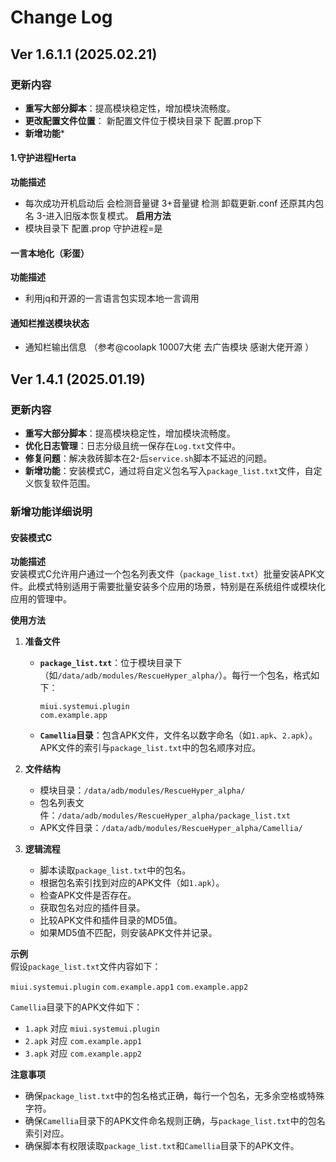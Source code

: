 # Change Log

## Ver 1.6.1.1 (2025.02.21)

### 更新内容
- **重写大部分脚本**：提高模块稳定性，增加模块流畅度。
- **更改配置文件位置**： 新配置文件位于模块目录下 配置.prop下
- **新增功能***
#### 1.守护进程Herta
**功能描述**  
- 每次成功开机启动后 会检测音量键 3+音量键 检测 卸载更新.conf 还原其内包名 3-进入旧版本恢复模式。
**启用方法** 
-  模块目录下 配置.prop 守护进程=是
#### 一言本地化（彩蛋） 
**功能描述**  
- 利用jq和开源的一言语言包实现本地一言调用
#### 通知栏推送模块状态
- 通知栏输出信息 （参考@coolapk 10007大佬 去广告模块 感谢大佬开源 ）

## Ver 1.4.1 (2025.01.19)

### 更新内容
- **重写大部分脚本**：提高模块稳定性，增加模块流畅度。
- **优化日志管理**：日志分级且统一保存在`Log.txt`文件中。
- **修复问题**：解决救砖脚本在2-后`service.sh`脚本不延迟的问题。
- **新增功能**：安装模式C，通过将自定义包名写入`package_list.txt`文件，自定义恢复软件范围。

### 新增功能详细说明

#### 安装模式C

**功能描述**  
安装模式C允许用户通过一个包名列表文件（`package_list.txt`）批量安装APK文件。此模式特别适用于需要批量安装多个应用的场景，特别是在系统组件或模块化应用的管理中。

**使用方法**  
1. **准备文件**  
   - **`package_list.txt`**：位于模块目录下（如`/data/adb/modules/RescueHyper_alpha/`）。每行一个包名，格式如下：
     ```
     miui.systemui.plugin
     com.example.app
     ```
   - **`Camellia`目录**：包含APK文件，文件名以数字命名（如`1.apk`、`2.apk`）。APK文件的索引与`package_list.txt`中的包名顺序对应。

2. **文件结构**  
   - 模块目录：`/data/adb/modules/RescueHyper_alpha/`  
   - 包名列表文件：`/data/adb/modules/RescueHyper_alpha/package_list.txt`  
   - APK文件目录：`/data/adb/modules/RescueHyper_alpha/Camellia/`

3. **逻辑流程**  
   - 脚本读取`package_list.txt`中的包名。  
   - 根据包名索引找到对应的APK文件（如`1.apk`）。  
   - 检查APK文件是否存在。  
   - 获取包名对应的插件目录。  
   - 比较APK文件和插件目录的MD5值。  
   - 如果MD5值不匹配，则安装APK文件并记录。

**示例**  
假设`package_list.txt`文件内容如下：

`miui.systemui.plugin`
`com.example.app1`
`com.example.app2`

`Camellia`目录下的APK文件如下：
- `1.apk` 对应 `miui.systemui.plugin`  
- `2.apk` 对应 `com.example.app1`  
- `3.apk` 对应 `com.example.app2`

**注意事项**  
- 确保`package_list.txt`中的包名格式正确，每行一个包名，无多余空格或特殊字符。  
- 确保`Camellia`目录下的APK文件命名规则正确，与`package_list.txt`中的包名索引对应。  
- 确保脚本有权限读取`package_list.txt`和`Camellia`目录下的APK文件。

